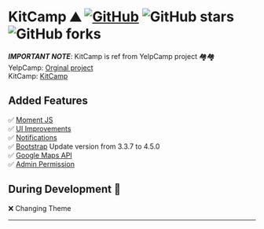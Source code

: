 # KitCamp ⛰ [![GitHub](https://img.shields.io/github/license/cobidev/simplefolio?color=blue)](https://github.com/kitravee/kitcamp/blob/master/LICENSE.md) ![GitHub stars](https://img.shields.io/github/stars/kitravee/kitcamp) ![GitHub forks](https://img.shields.io/github/forks/kitravee/kitcamp)

**_IMPORTANT NOTE_**: KitCamp is ref from YelpCamp project 🏘🏘\
YelpCamp:
[Orginal project](https://github.com/nax3t/webdevbootcamp/)\
KitCamp:
[KitCamp](https://kitcamp-kitravee.herokuapp.com/)

## Added Features

✅ [Moment JS](http://webdev.slides.com/nax3t/yelpcamp-refactor-moment#/10)\
✅ [UI Improvements](http://webdev.slides.com/nax3t/yelpcamp-refactor-ui#/17)\
✅ [Notifications](https://www.youtube.com/watch?v=Tt9orKnUiEU)\
✅ [Bootstrap](https://www.youtube.com/watch?v=Tt9orKnUiEU) Update version from 3.3.7 to 4.5.0\
✅ [Google Maps API](https://www.youtube.com/watch?v=B4OuCjQLJ9k)\
✅ [Admin Permission](https://www.youtube.com/watch?v=somc45pnM2k)

## During Development 🔧

❌ Changing Theme

---
